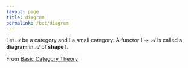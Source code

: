 ```yaml
---
layout: page
title: diagram
permalink: /bct/diagram
---
```

Let $\mathscr{A}$ be a category and $\mathbf{I}$ a small category.  A functor $\mathbf{I} \to \mathscr{A}$ is called a **diagram**    in $\mathscr{A}$ of **shape**    $\mathbf{I}$.


From [Basic Category Theory](https://mathgloss.github.io/MathGloss/bct.html)